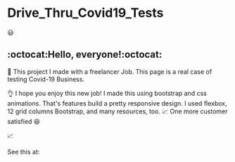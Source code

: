 # Drive_Thru_Covid19_Tests
:smiley:

## :octocat:Hello, everyone!:octocat:

:muscle:
This project I made with a freelancer Job. This page is
a real case of testing Covid-19 Business.

:ok_hand:
I hope you enjoy this new job!
I made this using bootstrap and  css animations. That's  features build a pretty responsive design.
I used flexbox, 12 grid columns Bootstrap, and many resources, too.
:chart_with_upwards_trend:
One more customer satisfied
:satisfied:

:chart_with_upwards_trend:

See this at:



